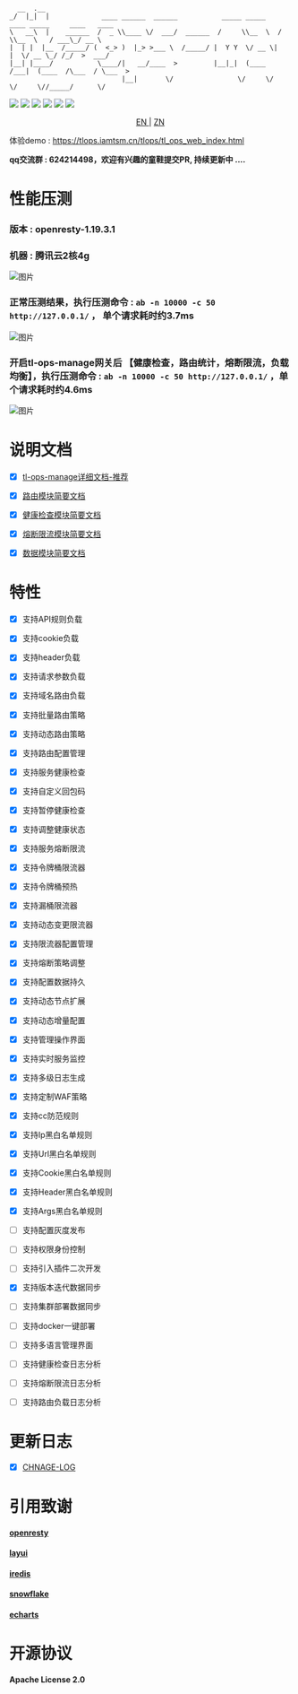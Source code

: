       __  .__                                                                                       
    _/  |_|  |             ____ ______  ______           _____ _____    ____ _____     ____   ____  
    \   __\  |    ______  /  _ \\____ \/  ___/  ______  /     \\__  \  /    \\__  \   / ___\_/ __ \ 
    |  | |  |__  /_____/ (  <_> )  |_> >___ \  /_____/ |  Y Y  \/ __ \|   |  \/ __ \_/ /_/  >  ___/ 
    |__| |____/           \____/|   __/____  >         |__|_|  (____  /___|  (____  /\___  / \___  >
                                |__|       \/                \/     \/     \/     \//_____/      \/ 
[![](https://img.shields.io/badge/base-openresty-blue)](https://openresty.org/cn/)
[![](https://img.shields.io/badge/webmanage-red)](https://github.com/iamtsm/tl-ops-manage)
[![](https://img.shields.io/badge/healthcheck-red)](https://github.com/iamtsm/tl-ops-manage/blob/main/doc/tl-ops-health.md)
[![](https://img.shields.io/badge/balance-red)](https://github.com/iamtsm/tl-ops-manage/blob/main/doc/tl-ops-balance.md)
[![](https://img.shields.io/badge/limitfuse-red)](https://github.com/iamtsm/tl-ops-manage/blob/main/doc/tl-ops-balance.md)
[![](https://img.shields.io/badge/dynamic%20conf-green)](https://github.com/iamtsm/tl-ops-manage)


<p align="center"> <a href="https://github.com/iamtsm/tl-ops-manage/blob/main/doc/README_EN.md"> EN </a> | <a href="https://github.com/iamtsm/tl-ops-manage#readme"> ZN </a>  </p>

 

体验demo : https://tlops.iamtsm.cn/tlops/tl_ops_web_index.html


**qq交流群 : 624214498，欢迎有兴趣的童鞋提交PR, 持续更新中 ....**



# 性能压测

###  版本 : openresty-1.19.3.1

###  机器 : 腾讯云2核4g

 ![图片](https://qnproxy.iamtsm.cn/16559798756003.png "图片") 


### 正常压测结果，执行压测命令 : `ab -n 10000 -c 50 http://127.0.0.1/` ， 单个请求耗时约3.7ms

 ![图片](https://qnproxy.iamtsm.cn/16559785692014.png "图片") 


### 开启tl-ops-manage网关后 【健康检查，路由统计，熔断限流，负载均衡】，执行压测命令 : `ab -n 10000 -c 50 http://127.0.0.1/` ，单个请求耗时约4.6ms

 ![图片](https://qnproxy.iamtsm.cn/16559817202461.png "图片") 



# 说明文档

- [x] [tl-ops-manage详细文档-推荐](https://book.iamtsm.cn)

- [x] [路由模块简要文档](doc/tl-ops-balance.md)

- [x] [健康检查模块简要文档](doc/tl-ops-health.md)

- [x] [熔断限流模块简要文档](doc/tl-ops-limit.md)

- [x] [数据模块简要文档](doc/tl-ops-store.md)



# 特性

- [x] 支持API规则负载

- [x] 支持cookie负载

- [x] 支持header负载

- [x] 支持请求参数负载

- [x] 支持域名路由负载

- [x] 支持批量路由策略

- [x] 支持动态路由策略

- [x] 支持路由配置管理


- [x] 支持服务健康检查

- [x] 支持自定义回包码

- [x] 支持暂停健康检查

- [x] 支持调整健康状态


- [x] 支持服务熔断限流

- [x] 支持令牌桶限流器

- [x] 支持令牌桶预热

- [x] 支持漏桶限流器

- [x] 支持动态变更限流器

- [x] 支持限流器配置管理

- [x] 支持熔断策略调整



- [x] 支持配置数据持久

- [x] 支持动态节点扩展

- [x] 支持动态增量配置

- [x] 支持管理操作界面

- [x] 支持实时服务监控

- [x] 支持多级日志生成



- [x] 支持定制WAF策略

- [x] 支持cc防范规则

- [x] 支持Ip黑白名单规则

- [x] 支持Url黑白名单规则

- [x] 支持Cookie黑白名单规则

- [x] 支持Header黑白名单规则

- [x] 支持Args黑白名单规则



- [ ] 支持配置灰度发布

- [ ] 支持权限身份控制

- [ ] 支持引入插件二次开发

- [x] 支持版本迭代数据同步

- [ ] 支持集群部署数据同步
 
- [ ] 支持docker一键部署

- [ ] 支持多语言管理界面



- [ ] 支持健康检查日志分析

- [ ] 支持熔断限流日志分析

- [ ] 支持路由负载日志分析


# 更新日志

- [x] [CHNAGE-LOG](doc/change.md)


# 引用致谢

#### [openresty](https://github.com/openresty/openresty)

#### [layui](https://github.com/layui/layui)

#### [iredis](https://github.com/membphis/lua-resty-iredis)

#### [snowflake](https://github.com/yunfengmeng/lua-resty-snowflake)

#### [echarts](https://github.com/apache/echarts)


# 开源协议

#### Apache License 2.0